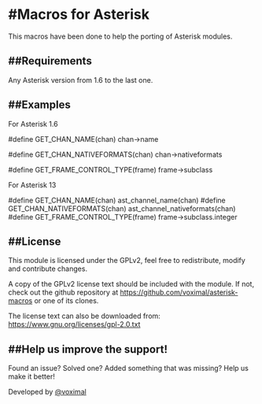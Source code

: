#Macros for Asterisk
===================

This macros have been done to help the porting of Asterisk modules.


##Requirements
------------

Any Asterisk version from 1.6 to the last one.


##Examples
--------

For Asterisk 1.6
  
  #define GET_CHAN_NAME(chan) chan->name
  
  #define GET_CHAN_NATIVEFORMATS(chan) chan->nativeformats
  
  #define GET_FRAME_CONTROL_TYPE(frame) frame->subclass


For Asterisk 13

  #define GET_CHAN_NAME(chan) ast_channel_name(chan)
  #define GET_CHAN_NATIVEFORMATS(chan) ast_channel_nativeformats(chan)
  #define GET_FRAME_CONTROL_TYPE(frame) frame->subclass.integer

##License
-------

This module is licensed under the GPLv2, feel free to redistribute, modify and
contribute changes.

A copy of the GPLv2 license text should be included with the module. If not,
check out the github repository at https://github.com/voximal/asterisk-macros
or one of its clones.

The license text can also be downloaded from:
https://www.gnu.org/licenses/gpl-2.0.txt


##Help us improve the support!
----------------------------

Found an issue? Solved one? Added something that was missing? Help us make it better!

Developed by [@voximal](https://github.com/voximal)
